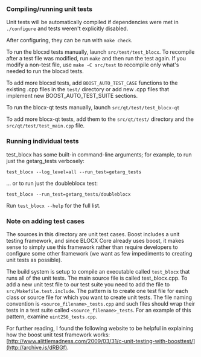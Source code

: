 ### Compiling/running unit tests

Unit tests will be automatically compiled if dependencies were met in `./configure`
and tests weren't explicitly disabled.

After configuring, they can be run with `make check`.

To run the blocxd tests manually, launch `src/test/test_blocx`. To recompile
after a test file was modified, run `make` and then run the test again. If you
modify a non-test file, use `make -C src/test` to recompile only what's needed
to run the blocxd tests.

To add more blocxd tests, add `BOOST_AUTO_TEST_CASE` functions to the existing
.cpp files in the `test/` directory or add new .cpp files that
implement new BOOST_AUTO_TEST_SUITE sections.

To run the blocx-qt tests manually, launch `src/qt/test/test_blocx-qt`

To add more blocx-qt tests, add them to the `src/qt/test/` directory and
the `src/qt/test/test_main.cpp` file.

### Running individual tests

test_blocx has some built-in command-line arguments; for
example, to run just the getarg_tests verbosely:

    test_blocx --log_level=all --run_test=getarg_tests

... or to run just the doubleblocx test:

    test_blocx --run_test=getarg_tests/doubleblocx

Run `test_blocx --help` for the full list.

### Note on adding test cases

The sources in this directory are unit test cases.  Boost includes a
unit testing framework, and since BLOCX Core already uses boost, it makes
sense to simply use this framework rather than require developers to
configure some other framework (we want as few impediments to creating
unit tests as possible).

The build system is setup to compile an executable called `test_blocx`
that runs all of the unit tests.  The main source file is called
test_blocx.cpp. To add a new unit test file to our test suite you need
to add the file to `src/Makefile.test.include`. The pattern is to create
one test file for each class or source file for which you want to create
unit tests.  The file naming convention is `<source_filename>_tests.cpp`
and such files should wrap their tests in a test suite
called `<source_filename>_tests`. For an example of this pattern,
examine `uint256_tests.cpp`.

For further reading, I found the following website to be helpful in
explaining how the boost unit test framework works:
[http://www.alittlemadness.com/2009/03/31/c-unit-testing-with-boosttest/](http://archive.is/dRBGf).
